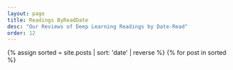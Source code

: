 ```yaml
---
layout: page
title: Readings ByReadDate
desc: "Our Reviews of Deep Learning Readings by Date-Read"
order: 12
---
```


<p><a name="topPage"></a></p>

<div class="posts">

{% assign sorted = site.posts  | sort: 'date' | reverse %}
{% for post in sorted %}

<!---<hr> -->
  <div class="post">
    <!---<h1 class="post-title"> 
      <a href="{{ site.baseurl }}{{ post.url }}">
        {{ post.title }}
      </a>
    </h1> 

    <span class="post-date">- {{ post.date | date_to_string }} </span> -->

    <a href="{{ site.baseurl }}{{ post.url }}">
        {{ post.title }}
      </a> - {{ post.date | date_to_string }}

    {{ post.content }}
  </div>
{% endfor %}

</div>



<div style="position: fixed; bottom: 76px; right:10px; width: 88px; height: 36px; background-color: #FFCF79;">
<a style="position: fixed; bottom:80px; right:10px;" href="#topPage" title="Back to Top">BackTop</a>
</div>


<hr>
